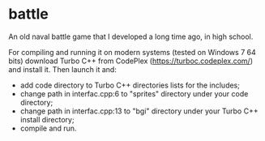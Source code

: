 # battle
An old naval battle game that I developed a long time ago, in high school.

For compiling and running it on modern systems (tested on Windows 7 64 bits) download Turbo C++ from CodePlex (https://turboc.codeplex.com/) and install it. Then launch it and:
- add code directory to Turbo C++ directories lists for the includes;
- change path in interfac.cpp:6 to "sprites" directory under your code directory;
- change path in interfac.cpp:13 to "bgi" directory under your Turbo C++ install directory;
- compile and run.

